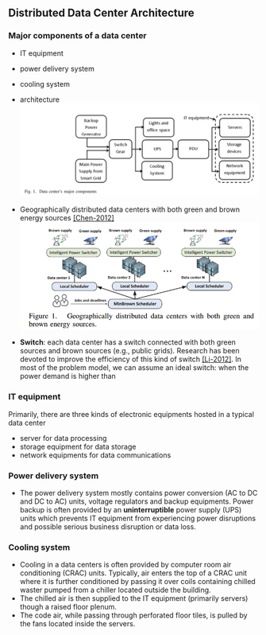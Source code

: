 ## Distributed Data Center Architecture


### Major components of a data center
- IT equipment
- power delivery system
- cooling system
- architecture
![](../fig/arch.PNG)

- Geographically distributed data centers with both green and brown energy sources [[Chen-2012]](../../papers/ChenHT12-greenAware-geo-schedule.md)
![](../fig/geoDataCenter.PNG)
 - **Switch**: each data center has a switch connected with both green sources and brown sources (e.g., public grids). Research has been devoted to improve the efficiency of this kind of switch [[Li-2012]](http://ieeexplore.ieee.org/xpl/login.jsp?tp=&arnumber=6237044). In most of the problem model, we can assume an ideal switch: when the power demand is higher than 

### IT equipment
Primarily, there are three kinds of electronic equipments hosted in a typical data center
- server for data processing
- storage equipment for data storage
- network equipments for data communications
 
### Power delivery system
- The power delivery system mostly contains power conversion (AC to DC and DC to AC) units, voltage regulators and backup equipments. Power backup is often provided by an **uninterruptible** power supply (UPS) units which prevents IT equipment from experiencing power disruptions and possible serious business disruption or data loss.
 
### Cooling system
- Cooling in a data centers is often provided by computer room air conditioning (CRAC) units. Typically, air enters the top of a CRAC unit where it is further conditioned by passing it over coils containing chilled waster pumped from a chiller located outside the building.
- The chilled air is then supplied to the IT equipment (primarily servers) though a raised floor plenum. 
- The code air,  while passing through perforated floor tiles, is pulled by the fans located inside the servers.
